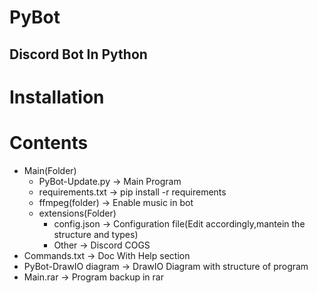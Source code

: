 # PyBot

<h2>Discord Bot In Python</h2>

Installation
====================================

Contents
====================================
* Main(Folder) 
    * PyBot-Update.py  -> Main Program
    * requirements.txt -> pip install -r requirements
    * ffmpeg(folder) -> Enable music in bot
    * extensions(Folder)
        * config.json -> Configuration file(Edit accordingly,mantein the structure and types)
        * Other -> Discord COGS
* Commands.txt -> Doc With Help section
* PyBot-DrawIO diagram -> DrawIO Diagram with structure of program
* Main.rar -> Program backup in rar

